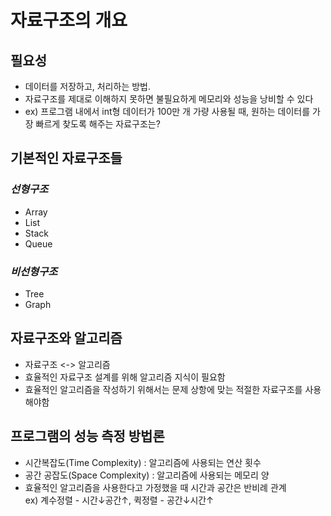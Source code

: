 # 자료구조의 개요

## 필요성
- 데이터를 저장하고, 처리하는 방법.  
- 자료구조를 제대로 이해하지 못하면 불필요하게 메모리와 성능을 낭비할 수 있다  
- ex) 프로그램 내에서 int형 데이터가 100만 개 가량 사용될 때, 원하는 데이터를 가장 빠르게 찾도록 해주는 자료구조는?

## 기본적인 자료구조들
### _선형구조_
- Array
- List
- Stack
- Queue

### _비선형구조_
- Tree
- Graph

## 자료구조와 알고리즘
- 자료구조 <-> 알고리즘
- 효율적인 자료구조 설계를 위해 알고리즘 지식이 필요함
- 효율적인 알고리즘을 작성하기 위해서는 문제 상항에 맞는 적절한 자료구조를 사용해야함

## 프로그램의 성능 측정 방법론
- 시간복잡도(Time Complexity) : 알고리즘에 사용되는 연산 횟수
- 공간 공잡도(Space Complexity) : 알고리즘에 사용되는 메모리 양  
- 효율적인 알고리즘을 사용한다고 가정했을 때 시간과 공간은 반비례 관계  
ex) 계수정렬 - 시간↓공간↑, 퀵정렬 - 공간↓시간↑